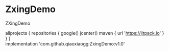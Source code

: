 # ZxingDemo
ZXingDemo  

allprojects {
    repositories {
        google()
        jcenter()
        maven { url 'https://jitpack.io' }
    }
}  
  implementation 'com.github.qiaoxiaogg:ZxingDemo:v1.0'
